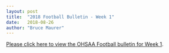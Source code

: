 ```yaml
---
layout: post
title:  "2018 Football Bulletin - Week 1"
date:   2018-08-26
author: "Bruce Maurer"
---
```


[Please click here to view the OHSAA Football bulletin for Week 1](https://storage.googleapis.com/ohsaa-websites/bulletins/2018/2018%20Bulletin%201.pdf).
